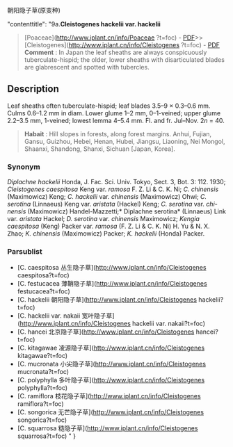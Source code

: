朝阳隐子草(原变种)

 

  "contenttitle": "9a.**Cleistogenes hackelii var. hackelii**

> [Poaceae](http://www.iplant.cn/info/Poaceae ?t=foc) - [PDF](http://iplant.cn/foc/pdf/Poaceae.pdf)>>[Cleistogenes](http://www.iplant.cn/info/Cleistogenes ?t=foc) - [PDF](http://www.iplant.cn/foc/pdf/Cleistogenes.pdf)
> **Comment** : 
> In Japan the leaf sheaths are always conspicuously tuberculate-hispid; the older, lower sheaths with disarticulated blades are glabrescent and spotted with tubercles.

## Description

Leaf sheaths often tuberculate-hispid; leaf blades 3.5–9 × 0.3–0.6 mm. Culms 0.6–1.2 mm in diam. Lower glume 1–2 mm, 0–1-veined; upper glume 2.2–3.5 mm, 1-veined; lowest lemma 4–5.4 mm. Fl. and fr. Jul–Nov. 2*n* = 40.
> **Habait** : 
> Hill slopes in forests, along forest margins. Anhui, Fujian, Gansu, Guizhou, Hebei, Henan, Hubei, Jiangsu, Liaoning, Nei Mongol, Shaanxi, Shandong, Shanxi, Sichuan [Japan, Korea].

### Synonym
*Diplachne hackelii* Honda, J. Fac. Sci. Univ. Tokyo, Sect. 3, Bot. 3: 112. 1930; *Cleistogenes caespitosa* Keng var. *ramosa* F. Z. Li & C. K. Ni; *C. chinensis* (Maximowicz) Keng; *C. hackelii* var. *chinensis* (Maximowicz) Ohwi; *C. serotina* (Linnaeus) Keng var. *aristata* (Hackel) Keng; *C. serotina* var. *chi-nensis* (Maximowicz) Handel-Mazzetti;* Diplachne serotina* (Linnaeus) Link var. *aristata* Hackel; *D. serotina* var. *chinensis* Maximowicz; *Kengia caespitosa* (Keng) Packer var. *ramosa* (F. Z. Li & C. K. Ni) H. Yu & N. X. Zhao; *K. chinensis* (Maximowicz) Packer; *K. hackelii* (Honda) Packer.

### Parsublist

* [C.  caespitosa  丛生隐子草](http://www.iplant.cn/info/Cleistogenes caespitosa?t=foc)
* [C.  festucacea  薄鞘隐子草](http://www.iplant.cn/info/Cleistogenes festucacea?t=foc)
* [C.  hackelii  朝阳隐子草](http://www.iplant.cn/info/Cleistogenes hackelii?t=foc)
* [C.  hackelii var. nakaii  宽叶隐子草](http://www.iplant.cn/info/Cleistogenes hackelii var. nakaii?t=foc)
* [C.  hancei  北京隐子草](http://www.iplant.cn/info/Cleistogenes hancei?t=foc)
* [C.  kitagawae  凌源隐子草](http://www.iplant.cn/info/Cleistogenes kitagawae?t=foc)
* [C.  mucronata  小尖隐子草](http://www.iplant.cn/info/Cleistogenes mucronata?t=foc)
* [C.  polyphylla  多叶隐子草](http://www.iplant.cn/info/Cleistogenes polyphylla?t=foc)
* [C.  ramiflora  枝花隐子草](http://www.iplant.cn/info/Cleistogenes ramiflora?t=foc)
* [C.  songorica  无芒隐子草](http://www.iplant.cn/info/Cleistogenes songorica?t=foc)
* [C.  squarrosa  糙隐子草](http://www.iplant.cn/info/Cleistogenes squarrosa?t=foc)
"
}